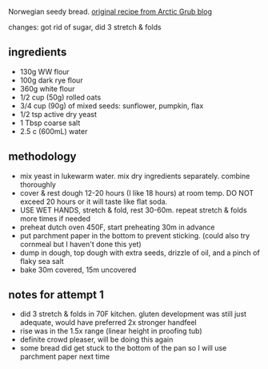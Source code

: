 Norwegian seedy bread. 
[original recipe from Arctic Grub blog](https://arcticgrub.com/seeded-whole-grain-no-knead-bread/)

changes: got rid of sugar, did 3 stretch & folds

## ingredients
- 130g WW flour
- 100g dark rye flour
- 360g white flour
- 1/2 cup (50g) rolled oats
- 3/4 cup (90g) of mixed seeds: sunflower, pumpkin, flax
- 1/2 tsp active dry yeast
- 1 Tbsp coarse salt
- 2.5 c (600mL) water

## methodology
- mix yeast in lukewarm water. mix dry ingredients separately. combine thoroughly
- cover & rest dough 12-20 hours (I like 18 hours) at room temp. DO NOT exceed 20 hours or it will taste like flat soda.
- USE WET HANDS, stretch & fold, rest 30-60m. repeat stretch & folds more times if needed
- preheat dutch oven 450F, start preheating 30m in advance
- put parchment paper in the bottom to prevent sticking. (could also try cornmeal but I haven't done this yet)
- dump in dough, top dough with extra seeds, drizzle of oil, and a pinch of flaky sea salt
- bake 30m covered, 15m uncovered

## notes for attempt 1
- did 3 stretch & folds in 70F kitchen. gluten development was still just adequate, would have preferred 2x stronger handfeel
- rise was in the 1.5x range (linear height in proofing tub)
- definite crowd pleaser, will be doing this again
- some bread did get stuck to the bottom of the pan so I will use parchment paper next time
